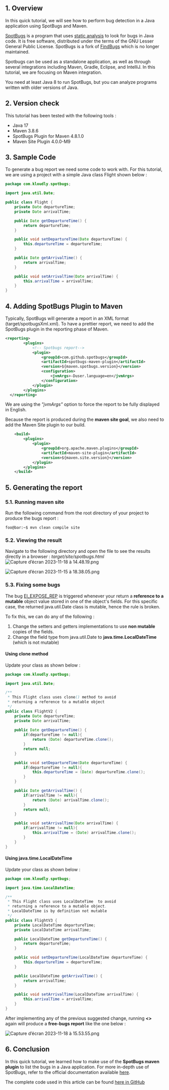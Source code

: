 ## 1. Overview
In this quick tutorial, we will see how to perform bug detection in a Java application using SpotBugs and Maven.

[SpotBugs](https://spotbugs.github.io/) is a program that uses [static analysis](https://en.wikipedia.org/wiki/Static_program_analysis) to look for bugs in Java code. It is free software, distributed under the terms of the GNU Lesser General Public License. SpotBugs is a fork of [FindBugs](https://findbugs.sourceforge.net/) which is no longer maintained.

Spotbugs can be used as a standalone application, as well as through several integrations including Maven, Gradle, Eclipse, and IntelliJ. In this tutorial, we are focusing on Maven integration.

You need at least Java 8 to run SpotBugs, but you can analyze programs written with older versions of Java.

## 2. Version check
This tutorial has been tested with the following tools :
- Java 17
- Maven 3.8.6
- SpotBugs Plugin for Maven 4.8.1.0
- Maven Site Plugin 4.0.0-M9
## 3. Sample Code
To generate a bug report we need some code to work with. For this tutorial, we are using a project with a simple Java class Flight shown below :
```java
package com.kloudly.spotbugs;

import java.util.Date;

public class Flight {
    private Date departureTime;
    private Date arrivalTime;

    public Date getDepartureTime() {
        return departureTime;
    }

    public void setDepartureTime(Date departureTime) {
        this.departureTime = departureTime;
    }

    public Date getArrivalTime() {
        return arrivalTime;
    }

    public void setArrivalTime(Date arrivalTime) {
        this.arrivalTime = arrivalTime;
    }
}
```

## 4. Adding SpotBugs Plugin to Maven
Typically, SpotBugs will generate a report in an XML format (target/spotbugsXml.xml). To have a prettier report, we need to add the SpotBugs plugin in the reporting phase of Maven.

```xml
<reporting>
        <plugins>
            <!-- Spotbugs report-->
            <plugin>
                <groupId>com.github.spotbugs</groupId>
                <artifactId>spotbugs-maven-plugin</artifactId>
                <version>${maven.spotbugs.version}</version>
                <configuration>
                    <jvmArgs>-Duser.language=en</jvmArgs>
                </configuration>
            </plugin>
        </plugins>
  </reporting>
```

We are using the *"jvmArgs"* option to force the report to be fully displayed in English.

Because the report is produced during the **maven site goal**, we also need to add the Maven Site plugin to our build.
```xml
    <build>
        <plugins>
            <plugin>
                <groupId>org.apache.maven.plugins</groupId>
                <artifactId>maven-site-plugin</artifactId>
                <version>${maven.site.version}</version>
            </plugin>
        </plugins>
    </build>
```

## 5. Generating the report
### 5.1. Running maven site
Run the following command from the root directory of your project to produce the bugs report :
```console
foo@bar:~$ mvn clean compile site
```
### 5.2. Viewing the result
Navigate to the following directory and open the file to see the results directly in a browser : *target/site/spotbugs.html*
![Capture d’écran 2023-11-18 à 14.48.19.png](https://ucarecdn.com/fa7aaebb-5751-4c46-89cb-ba5657ed6118/)

![Capture d’écran 2023-11-15 à 18.38.05.png](https://ucarecdn.com/aaacc098-61d5-49ca-8c19-eeba6106a09c/)
### 5.3. Fixing some bugs
The bug [EI_EXPOSE_REP](https://spotbugs.readthedocs.io/en/latest/bugDescriptions.html#malicious-code-vulnerability-malicious-code) is triggered whenever your return a **reference to a mutable** object value stored in one of the object's fields. For this specific case, the returned java.util.Date class is mutable, hence the rule is broken.

To fix this, we can do any of the following :
1. Change the setters and getters implementations to use **non mutable** copies of the fields.
2. Change the field type from java.util.Date to **java.time.LocalDateTime** (which is not mutable)

#### Using clone method
Update your class as shown below :
```java
package com.kloudly.spotbugs;

import java.util.Date;

/**
 * This Flight class uses clone() method to avoid
 * returning a reference to a mutable object
 */
public class FlightV2 {
    private Date departureTime;
    private Date arrivalTime;
    
    public Date getDepartureTime() {
        if(departureTime != null){
            return (Date) departureTime.clone();
        }
        return null;
    }

    public void setDepartureTime(Date departureTime) {
        if(departureTime != null){
            this.departureTime = (Date) departureTime.clone();
        }
    }

    public Date getArrivalTime() {
        if(arrivalTime != null){
            return (Date) arrivalTime.clone();
        }
        return null;
    }

    public void setArrivalTime(Date arrivalTime) {
        if(arrivalTime != null){
            this.arrivalTime = (Date) arrivalTime.clone();
        }
    }
}
```
#### Using java.time.LocalDateTime
Update your class as shown below :
```java
package com.kloudly.spotbugs;

import java.time.LocalDateTime;

/**
 * This Flight class uses LocalDateTime  to avoid
 * returning a reference to a mutable object.
 * LocalDateTime is by definition not mutable
 */
public class FlightV3 {
    private LocalDateTime departureTime;
    private LocalDateTime arrivalTime;

    public LocalDateTime getDepartureTime() {
        return departureTime;
    }

    public void setDepartureTime(LocalDateTime departureTime) {
        this.departureTime = departureTime;
    }

    public LocalDateTime getArrivalTime() {
        return arrivalTime;
    }

    public void setArrivalTime(LocalDateTime arrivalTime) {
        this.arrivalTime = arrivalTime;
    }
}
```

After implementing any of the previous suggested change, running **<<mvn clean compile site>>** again will produce a **free-bugs report** like the one below :

![Capture d’écran 2023-11-18 à 15.53.55.png](https://ucarecdn.com/50f63813-99d6-40c3-b51e-e4148b6451ca/)

## 6. Conclusion
In this quick tutorial, we learned how to make use of the **SpotBugs maven plugin** to list the bugs in a Java application. For more in-depth use of SpotBugs, refer to the official documentation available [here](https://spotbugs.readthedocs.io/en/latest/).

The complete code used in this article can be found [here in GitHub](https://github.com/elkamphy/kloudly-tutorials/tree/master/core-java-modules/core-java-spotbugs)

